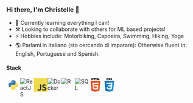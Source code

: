 ### Hi there, I'm Christelle 👋

- 🌱 Currently learning everything I can!
- ⚒  Looking to collaborate with others for ML based projects!
- ⚡  Hobbies include: Motorbiking, Capoeira, Swimming, Hiking, Yoga
- 🌎 Parlami in Italiano (sto cercando di imparare): Otherwise fluent in: English, Portuguese and Spanish.

#### Stack
<img align="left" alt="Python" width="36px" src="https://raw.githubusercontent.com/github/explore/80688e429a7d4ef2fca1e82350fe8e3517d3494d/topics/python/python.png" />
<img align="left" alt="ReactJS" width="36x" src="https://raw.githubusercontent.com/jalbertsr/logo-badge-images/master/img/react_logo.png" />
<img align="left" alt="JavaScript" width="36px" src="https://raw.githubusercontent.com/github/explore/80688e429a7d4ef2fca1e82350fe8e3517d3494d/topics/javascript/javascript.png" />
<img align="left" alt="Docker" width="36px" src="https://i.imgur.com/VyjCJuz.png" />
<img align="left" alt="R" width="36px" src="https://i0.wp.com/static1.squarespace.com/static/51156277e4b0b8b2ffe11c00/t/583ccafcbebafbc5c11fa6ec/1480379239088/RStudio-Ball.png?w=584&ssl=1" />
<img align="left" alt="SQL" width="36px" src="https://www.freeiconspng.com/uploads/sql-server-icon-png-29.png" />

<img align="left" alt="HTML5" width="36px" src="https://raw.githubusercontent.com/github/explore/80688e429a7d4ef2fca1e82350fe8e3517d3494d/topics/html/html.png" />
<img align="left" alt="CSS3" width="36px" src="https://raw.githubusercontent.com/github/explore/80688e429a7d4ef2fca1e82350fe8e3517d3494d/topics/css/css.png" />
